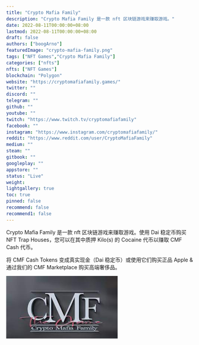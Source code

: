 ```yaml
---
title: "Crypto Mafia Family"
description: "Crypto Mafia Family 是一款 nft 区块链游戏来赚取游戏。"
date: 2022-08-11T00:00:00+08:00
lastmod: 2022-08-11T00:00:00+08:00
draft: false
authors: ["boogArno"]
featuredImage: "crypto-mafia-family.png"
tags: ["NFT Games","Crypto Mafia Family"]
categories: ["nfts"]
nfts: ["NFT Games"]
blockchain: "Polygon"
website: "https://cryptomafiafamily.games/"
twitter: ""
discord: ""
telegram: ""
github: ""
youtube: ""
twitch: "https://www.twitch.tv/cryptomafiafamily"
facebook: ""
instagram: "https://www.instagram.com/cryptomafiafamily/"
reddit: "https://www.reddit.com/user/CryptoMafiaFamily"
medium: ""
steam: ""
gitbook: ""
googleplay: ""
appstore: ""
status: "Live"
weight: 
lightgallery: true
toc: true
pinned: false
recommend: false
recommend1: false
---
```

<p>Crypto Mafia Family 是一款 nft 区块链游戏来赚取游戏。使用 Dai 稳定币购买 NFT Trap Houses，您可以在其中质押 Kilo(s) 的 Cocaine 代币以赚取 CMF Cash 代币。</p>
<p>将 CMF Cash Tokens 变成真实现金（Dai 稳定币）或使用它们购买正品 Apple &amp;通过我们的 CMF Marketplace 购买高端奢侈品。</p>

![download](download.jpg)
